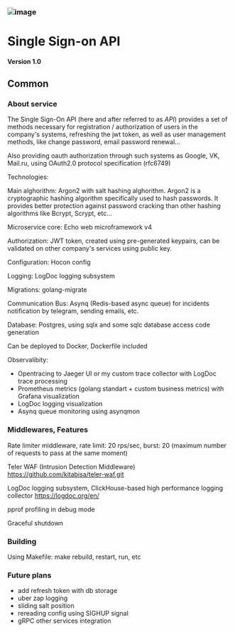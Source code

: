 ### ![image](https://github.com/SandQuattro/golang-sso/assets/31468131/4454c9ac-4dcd-405a-a3cf-8e92cb2bd170)
# Single Sign-on API
#### Version 1.0

## Common

### About service
The Single Sign-On API (here and after referred to as *API*) provides a set of methods necessary for
registration / authorization of users in the company's systems, refreshing the jwt token, as well as user management methods, like change password, email password renewal...

Also providing oauth authorization through such systems as Google, VK, Mail.ru, using OAuth2.0 protocol specification (rfc6749)

Technologies:

Main alghorithm: Argon2 with salt hashing alghorithm. Argon2 is a cryptographic hashing algorithm specifically used to hash passwords. It provides better protection against password cracking than other hashing algorithms like Bcrypt, Scrypt, etc...

Microservice core: Echo web microframework v4

Authorization: JWT token, created using pre-generated keypairs, can be validated on other company's services using public key. 

Configuration: Hocon config

Logging: LogDoc logging subsystem

Migrations: golang-migrate

Communication Bus: Asynq (Redis-based async queue) for incidents notification by telegram, sending emails, etc. 

Database: Postgres, using sqlx and some sqlc database access code generation

Can be deployed to Docker, Dockerfile included

Observalibity: 

- Opentracing to Jaeger UI or my custom trace collector with LogDoc trace processing
- Prometheus metrics (golang standart + custom business metrics) with Grafana visualization
- LogDoc logging visualization
- Asynq queue monitoring using asynqmon 

### Middlewares, Features

Rate limiter middleware, rate limit: 20 rps/sec, burst: 20 (maximum number of requests to pass at the same moment)

Teler WAF (Intrusion Detection Middleware) https://github.com/kitabisa/teler-waf.git

LogDoc logging subsystem, ClickHouse-based high performance logging collector https://logdoc.org/en/

pprof profiling in debug mode

Graceful shutdown

### Building

Using Makefile:  make rebuild, restart, run, etc

### Future plans

- add refresh token with db storage
- uber zap logging
- sliding salt position
- rereading config using SIGHUP signal
- gRPC other services integration
